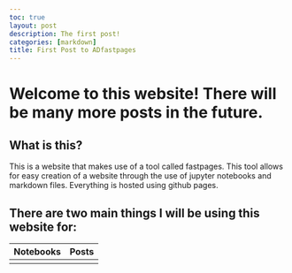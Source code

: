 ```yaml
---
toc: true
layout: post
description: The first post!
categories: [markdown]
title: First Post to ADfastpages
---
```

# Welcome to this website! There will be many more posts in the future.

## What is this?

This is a website that makes use of a tool called fastpages. This tool allows for easy creation of a website through the use of jupyter notebooks and markdown files. Everything is hosted using github pages.


## There are two main things I will be using this website for: 

| Notebooks | Posts |
|-|-|
|  |  |



